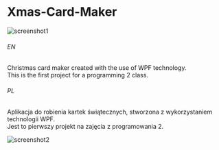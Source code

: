 # Xmas-Card-Maker

![screenshot1](https://user-images.githubusercontent.com/71329150/93932208-1cab7180-fd20-11ea-917f-0db08a4a7a72.png)

###### EN
Christmas card maker created with the use of WPF technology.  
This is the first project for a programming 2 class.

###### PL
Aplikacja do robienia kartek świątecznych, stworzona z wykorzystaniem technologii WPF.  
Jest to pierwszy projekt na zajęcia z programowania 2. 

![screenshot2](https://user-images.githubusercontent.com/71329150/93932210-1ddc9e80-fd20-11ea-8793-4eac5ffbe199.png)
